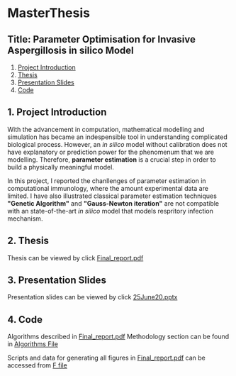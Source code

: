 # MasterThesis
## Title: Parameter Optimisation for Invasive Aspergillosis in silico Model
1. [Project Introduction](#intro)
2. [Thesis](#thesis)
3. [Presentation Slides](#ps)
4. [Code](#code)

<a name="intro"></a>
## 1. Project Introduction

With the advancement in computation, mathematical modelling and simulation has became an indespensible tool in understanding complicated biological process. However, an *in silico* model without calibration does not have explanatory or prediction power for the phenomenum that we are modelling. Therefore, **parameter estimation** is a crucial step in order to build a physically meaningful model.

In this project, I reported the chanllenges of parameter estimation in computational immunology, where the amount experimental data are limited. I have also illustrated classical parameter estimation techniques **"Genetic Algorithm"** and **"Gauss-Newton iteration"** are not compatible with an state-of-the-art *in silico* model that models respritory infection mechanism.

<a name="thesis"></a>
## 2. Thesis
Thesis can be viewed by click [Final_report.pdf](https://github.com/asdxaasas/MasterThesis/blob/main/Final_report.pdf)

<a name="ps"></a>
## 3. Presentation Slides
Presentation slides can be viewed by click [25June20.pptx](https://github.com/asdxaasas/MasterThesis/blob/main/25June20.pptx)

<a name="code"></a>
## 4. Code
Algorithms described in [Final_report.pdf](https://github.com/asdxaasas/MasterThesis/blob/main/Final_report.pdf)
Methodology section can be found in [Algorithms File](https://github.com/asdxaasas/MasterThesis/tree/main/Algorithms)

Scripts and data for generating all figures in [Final_report.pdf](https://github.com/asdxaasas/MasterThesis/blob/main/Final_report.pdf) can be accessed from [F file](https://github.com/asdxaasas/MasterThesis/tree/main/F)

